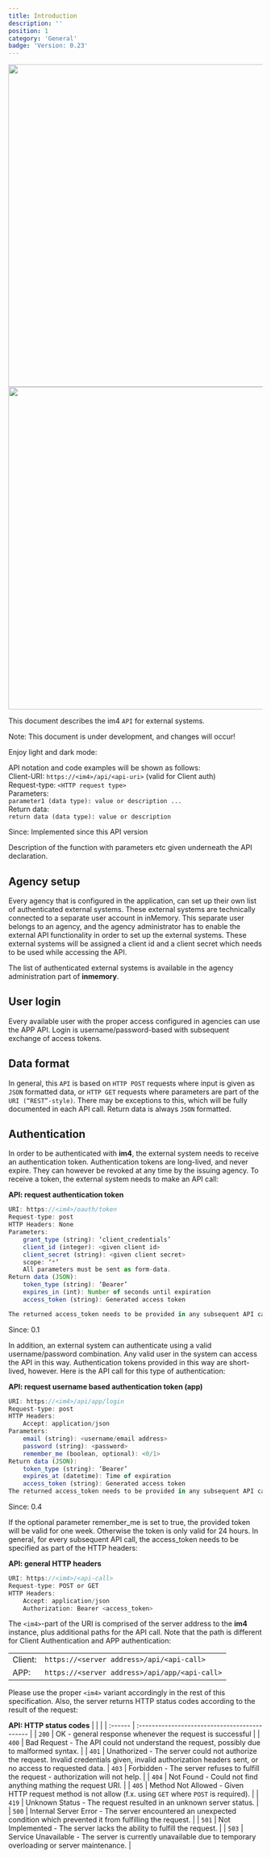 ```yaml
---
title: Introduction
description: ''
position: 1
category: 'General'
badge: 'Version: 0.23'
---
```


<img src="/preview.png" class="light-img" width="1280" height="640" alt=""/>
<img src="/preview-dark.png" class="dark-img" width="1280" height="640" alt=""/>

This document describes the im4 `API` for external systems.

<alert type="warning">
Note: This document is under development, and changes will occur!
</alert>

<p class="flex items-center">Enjoy light and dark mode:&nbsp;<app-color-switcher class="inline-flex ml-2"></app-color-switcher></p>

API notation and code examples will be shown as follows:  
Client-URI: `https://<im4>/api/<api-uri>` (valid for Client auth)  
Request-type: `<HTTP request type>`  
Parameters:  
`parameter1 (data type): value or description ...`  
Return data:  
`return data (data type): value or description`

<badge>Since: Implemented since this API version</badge>

Description of the function with parameters etc given underneath the API declaration.

## Agency setup

Every agency that is configured in the application, can set up their own list of authenticated external systems. These external systems are technically connected to a separate user account in inMemory. This separate user belongs to an agency, and the agency administrator has to enable the external API functionality in order to set up the external systems. These external systems will be assigned a client id and a client secret which needs to be used while accessing the API.

The list of authenticated external systems is available in the agency administration part of **inmemory**.

## User login

Every available user with the proper access configured in agencies can use the APP API. Login is username/password-based with subsequent exchange of access tokens.

## Data format

In general, this `API` is based on `HTTP POST` requests where input is given as `JSON` formatted data, or `HTTP GET` requests where parameters are part of the `URI (“REST”-style)`. There may be exceptions to this, which will be fully documented in each API call. Return data is always `JSON` formatted.

## Authentication

In order to be authenticated with **im4**, the external system needs to receive an authentication token. Authentication tokens are long-lived, and never expire. They can however be revoked at any time by the issuing agency. To receive a token, the external system needs to make an API call:

**API: request authentication token**

```js
URI: https://<im4>/oauth/token
Request-type: post
HTTP Headers: None
Parameters:
    grant_type (string): ‘client_credentials’
    client_id (integer): <given client id>
    client_secret (string): <given client secret>
    scope: ‘*’
    All parameters must be sent as form-data.
Return data (JSON):
    token_type (string): ‘Bearer’
    expires_in (int): Number of seconds until expiration
    access_token (string): Generated access token

The returned access_token needs to be provided in any subsequent API calls.
```

<badge>Since: 0.1</badge>

In addition, an external system can authenticate using a valid username/password combination. Any valid user in the system can access the API in this way. Authentication tokens provided in this way are short-lived, however. Here is the API call for this type of authentication:

**API: request username based authentication token (app)**

```js
URI: https://<im4>/api/app/login
Request-type: post
HTTP Headers:
    Accept: application/json
Parameters:
    email (string): <username/email address>
    password (string): <password>
    remember_me (boolean, optional): <0/1>
Return data (JSON):
    token_type (string): ‘Bearer’
    expires_at (datetime): Time of expiration
    access_token (string): Generated access token
The returned access_token needs to be provided in any subsequent API calls.
```

<badge>Since: 0.4</badge>

If the optional parameter remember_me is set to true, the provided token will be valid for one week. Otherwise the token is only valid for 24 hours.
In general, for every subsequent API call, the access_token needs to be specified as part of the HTTP headers:

**API: general HTTP headers**

```js
URI: https://<im4>/<api-call>
Request-type: POST or GET
HTTP Headers:
    Accept: application/json
    Authorization: Bearer <access_token>
```

The `<im4>`-part of the URI is comprised of the server address to the **im4** instance, plus additional paths for the API call. Note that the path is different for Client Authentication and APP authentication:

|         |                                               |
| :------ | :-------------------------------------------- |
| Client: | `https://<server address>/api/<api-call>`     |
| APP:    | `https://<server address>/api/app/<api-call>` |

Please use the proper `<im4>` variant accordingly in the rest of this specification.
Also, the server returns HTTP status codes according to the result of the request:

**API: HTTP status codes**
| | |
| :------ | :-------------------------------------------- |
| `200` | OK - general response whenever the request is successful |
| `400` | Bad Request - The API could not understand the request, possibly due to malformed syntax. |
| `401` | Unathorized - The server could not authorize the request. Invalid credentials given, invalid authorization headers sent, or no access to requested data.
| `403` | Forbidden - The server refuses to fulfill the request - authorization will not help. |
| `404` | Not Found - Could not find anything mathing the request URI. |
| `405` | Method Not Allowed - Given HTTP request method is not allow (f.x. using `GET` where `POST` is required). |
| `419` | Unknown Status - The request resulted in an unknown server status. |
| `500` | Internal Server Error - The server encountered an unexpected condition which prevented it from fulfilling the request. |
| `501` | Not Implemented - The server lacks the ability to fulfill the request. |
| `503` | Service Unavailable - The server is currently unavailable due to temporary overloading or server maintenance. |

